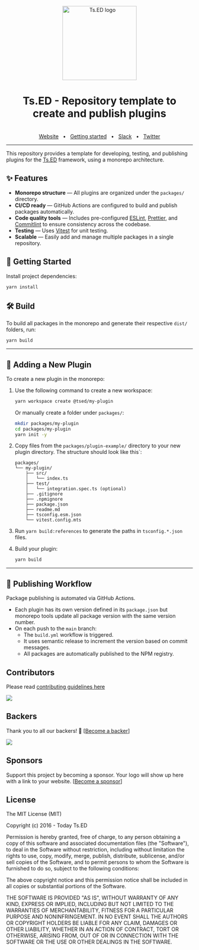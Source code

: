 <p style="text-align: center" align="center">
 <a href="https://tsed.dev" target="_blank"><img src="https://tsed.dev/tsed-og.png" width="200" alt="Ts.ED logo"/></a>
</p>

<div align="center">
  <h1>Ts.ED - Repository template to create and publish plugins</h1>

  <br />
<div align="center">
  <a href="https://cli.tsed.dev/">Website</a>
  <span>&nbsp;&nbsp;•&nbsp;&nbsp;</span>
  <a href="https://cli.tsed.dev/getting-started.html">Getting started</a>
  <span>&nbsp;&nbsp;•&nbsp;&nbsp;</span>
  <a href="https://slack.tsed.dev">Slack</a>
  <span>&nbsp;&nbsp;•&nbsp;&nbsp;</span>
  <a href="https://twitter.com/TsED_io">Twitter</a>
</div>
  <hr />
</div>


This repository provides a template for developing, testing, and publishing plugins for the [Ts.ED](https://tsed.io) framework, using a monorepo architecture.

## ✨ Features

* **Monorepo structure** — All plugins are organized under the `packages/` directory.
* **CI/CD ready** — GitHub Actions are configured to build and publish packages automatically.
* **Code quality tools** — Includes pre-configured [ESLint](https://eslint.org/), [Prettier](https://prettier.io/), and [Commitlint](https://commitlint.js.org/) to ensure consistency across the codebase.
* **Testing** — Uses [Vitest](https://vitest.dev/) for unit testing.
* **Scalable** — Easily add and manage multiple packages in a single repository.

## 🚀 Getting Started

Install project dependencies:

```bash
yarn install
```

## 🛠️ Build

To build all packages in the monorepo and generate their respective `dist/` folders, run:

```bash
yarn build
```

---

## 🧱 Adding a New Plugin

To create a new plugin in the monorepo:

1. Use the following command to create a new workspace:

   ```bash
   yarn workspace create @tsed/my-plugin
   ```

   Or manually create a folder under `packages/`:

   ```bash
   mkdir packages/my-plugin
   cd packages/my-plugin
   yarn init -y
   ```

2. Copy files from the `packages/plugin-example/` directory to your new plugin directory. The structure should look like this`:

   ```
   packages/
   └── my-plugin/
       ├── src/
       │   └── index.ts
       ├── test/
       │   └── integration.spec.ts (optional)
       ├── .gitignore 
       ├── .npmignore
       ├── package.json
       ├── readme.md
       ├── tsconfig.esm.json
       └── vitest.config.mts
   ```

3. Run `yarn build:references` to generate the paths in `tsconfig.*.json` files.
4. Build your plugin:

   ```bash
   yarn build
   ```

---

## 🚢 Publishing Workflow

Package publishing is automated via GitHub Actions.

* Each plugin has its own version defined in its `package.json` but monorepo tools update all package version with the same version number.
* On each push to the `main` branch:
  * The `build.yml` workflow is triggered.
  * It uses semantic release to increment the version based on commit messages.
  * All packages are automatically published to the NPM registry.

## Contributors

Please read [contributing guidelines here](https://tsed.dev/CONTRIBUTING.html)

<a href="https://github.com/tsedio/ts-express-decorators/graphs/contributors"><img src="https://opencollective.com/tsed/contributors.svg?width=890" /></a>

## Backers

Thank you to all our backers! 🙏 [[Become a backer](https://opencollective.com/tsed#backer)]

<a href="https://opencollective.com/tsed#backers" target="_blank"><img src="https://opencollective.com/tsed/tiers/backer.svg?width=890"></a>

## Sponsors

Support this project by becoming a sponsor. Your logo will show up here with a link to your website. [[Become a sponsor](https://opencollective.com/tsed#sponsor)]

## License

The MIT License (MIT)

Copyright (c) 2016 - Today Ts.ED

Permission is hereby granted, free of charge, to any person obtaining a copy of this software and associated documentation files (the "Software"), to deal in the Software without restriction, including without limitation the rights to use, copy, modify, merge, publish, distribute, sublicense, and/or sell copies of the Software, and to permit persons to whom the Software is furnished to do so, subject to the following conditions:

The above copyright notice and this permission notice shall be included in all copies or substantial portions of the Software.

THE SOFTWARE IS PROVIDED "AS IS", WITHOUT WARRANTY OF ANY KIND, EXPRESS OR IMPLIED, INCLUDING BUT NOT LIMITED TO THE WARRANTIES OF MERCHANTABILITY, FITNESS FOR A PARTICULAR PURPOSE AND NONINFRINGEMENT. IN NO EVENT SHALL THE AUTHORS OR COPYRIGHT HOLDERS BE LIABLE FOR ANY CLAIM, DAMAGES OR OTHER LIABILITY, WHETHER IN AN ACTION OF CONTRACT, TORT OR OTHERWISE, ARISING FROM, OUT OF OR IN CONNECTION WITH THE SOFTWARE OR THE USE OR OTHER DEALINGS IN THE SOFTWARE.
